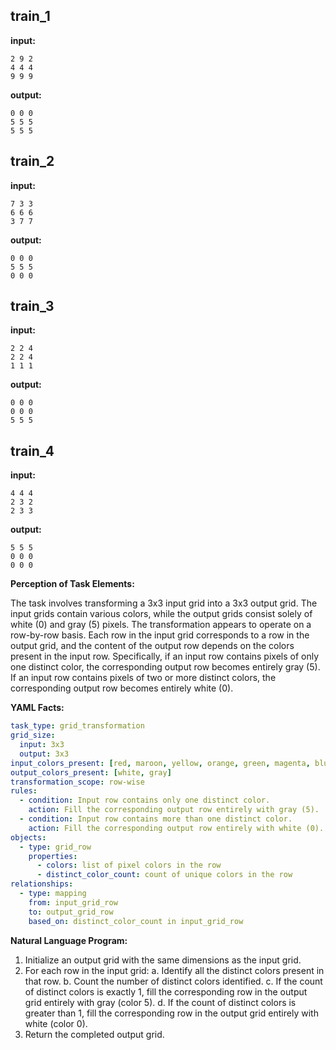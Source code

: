 
## train_1

**input:**
```
2 9 2
4 4 4
9 9 9
```


**output:**
```
0 0 0
5 5 5
5 5 5
```


## train_2

**input:**
```
7 3 3
6 6 6
3 7 7
```


**output:**
```
0 0 0
5 5 5
0 0 0
```


## train_3

**input:**
```
2 2 4
2 2 4
1 1 1
```


**output:**
```
0 0 0
0 0 0
5 5 5
```


## train_4

**input:**
```
4 4 4
2 3 2
2 3 3
```


**output:**
```
5 5 5
0 0 0
0 0 0
```

**Perception of Task Elements:**

The task involves transforming a 3x3 input grid into a 3x3 output grid. The input grids contain various colors, while the output grids consist solely of white (0) and gray (5) pixels. The transformation appears to operate on a row-by-row basis. Each row in the input grid corresponds to a row in the output grid, and the content of the output row depends on the colors present in the input row. Specifically, if an input row contains pixels of only one distinct color, the corresponding output row becomes entirely gray (5). If an input row contains pixels of two or more distinct colors, the corresponding output row becomes entirely white (0).

**YAML Facts:**


```yaml
task_type: grid_transformation
grid_size:
  input: 3x3
  output: 3x3
input_colors_present: [red, maroon, yellow, orange, green, magenta, blue] # Based on examples
output_colors_present: [white, gray]
transformation_scope: row-wise
rules:
  - condition: Input row contains only one distinct color.
    action: Fill the corresponding output row entirely with gray (5).
  - condition: Input row contains more than one distinct color.
    action: Fill the corresponding output row entirely with white (0).
objects:
  - type: grid_row
    properties:
      - colors: list of pixel colors in the row
      - distinct_color_count: count of unique colors in the row
relationships:
  - type: mapping
    from: input_grid_row
    to: output_grid_row
    based_on: distinct_color_count in input_grid_row
```


**Natural Language Program:**

1.  Initialize an output grid with the same dimensions as the input grid.
2.  For each row in the input grid:
    a.  Identify all the distinct colors present in that row.
    b.  Count the number of distinct colors identified.
    c.  If the count of distinct colors is exactly 1, fill the corresponding row in the output grid entirely with gray (color 5).
    d.  If the count of distinct colors is greater than 1, fill the corresponding row in the output grid entirely with white (color 0).
3.  Return the completed output grid.

